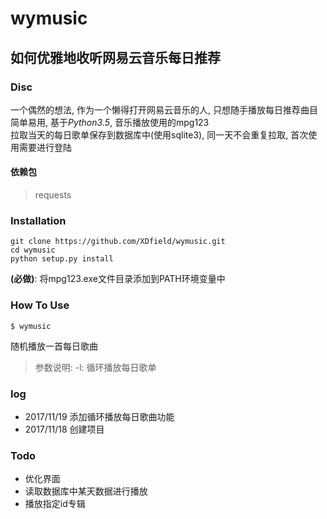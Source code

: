 # wymusic
如何优雅地收听网易云音乐每日推荐
---
### Disc  
一个偶然的想法, 作为一个懒得打开网易云音乐的人, 只想随手播放每日推荐曲目  
简单易用, 基于*Python3.5*, 音乐播放使用的mpg123  
拉取当天的每日歌单保存到数据库中(使用sqlite3), 同一天不会重复拉取, 首次使用需要进行登陆

#### 依赖包
> requests

### Installation  
```shell
git clone https://github.com/XDfield/wymusic.git
cd wymusic
python setup.py install
```  
**(必做)**: 将mpg123.exe文件目录添加到PATH环境变量中

### How To Use
```shell
$ wymusic
```  
随机播放一首每日歌曲  
> 参数说明:
> -l: 循环播放每日歌单

### log  
* 2017/11/19 添加循环播放每日歌曲功能
* 2017/11/18 创建项目  

### Todo
* 优化界面
* 读取数据库中某天数据进行播放
* 播放指定id专辑
